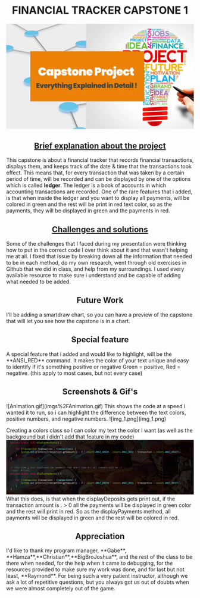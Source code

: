 <h1 style="text-align: center;"> FINANCIAL TRACKER CAPSTONE 1</h1>

![Capstone-Project 2.jpg](imgs%2FCapstone-Project%202.jpg)
<u>
<h2 style="text-align: center;"> Brief explanation about the project</h2></u>
This capstone is about a financial tracker that records financial transactions, displays them,
and keeps track of the date & time that the transactions took effect. This means that, for every 
transaction that was taken by a certain period of time, will be recorded and can be displayed by 
one of the options which is called <strong>ledger</strong>. The ledger is a book of accounts in which accounting 
transactions are recorded. One of the rare features that i added, is that when inside the ledger and 
you want to display all payments, will be colored in green and the rest will be print in red text color,
so as the payments, they will be displayed in green and the payments in red.
<u>
<h2 style="text-align: center;"> Challenges and solutions </h2></u>
Some of the challenges that I faced during my presentation were thinking how to put in the correct code
I over think about it and that wasn't helping me at all. I fixed that issue by breaking down all
the information that needed to be in each method, do my own research, went through old exercises in Github
that we did in class, and help from my surroundings. I used every available resource to make sure i 
understand and be capable of adding what needed to be added.
<h2 style="text-align: center;"> Future Work </h2></u>
I'll be adding a smartdraw chart, so you can have a preview of the capstone that will let you see how
the capstone is in a chart.
<h2 style="text-align: center;"> Special feature </h2></u>
A special feature that i added and would like to highlight, will be the **ANSI_RED** command.
It makes the color of your text unique and easy to identify if it's something positive or negative
Green = positive, Red = negative. (this apply to most cases, but not every case)
<h2 style="text-align: center;"> Screenshots & Gif's </h2></u>
![Animation.gif](imgs%2FAnimation.gif)
This shows the code at a speed i wanted it to run, so i can highlight the difference between the 
text colors, positive numbers, and negative numbers.
![img_1.png](img_1.png)
  
Creating a colors class so I can color my text the color I want (as well as the background but 
i didn't add that feature in my code)
![img_2.png](img_2.png)
What this does, is that when the displayDeposits gets print out, if the transaction amount is 
  . > 0 all the payments will be displayed in green color and the rest will print in red. So as 
the displayPayments method, all payments will be displayed in green and the rest will be colored in red.
<h2 style="text-align: center;"> Appreciation </h2></u>
I'd like to thank my program manager, **Gabe**, **Hamza**,**Christian**,**BigBroJoshua**, and the rest of the class
to be there when needed, for the help when it came to debugging, for the resources provided to make sure my work 
was done, and for last but not least, **Raymond**. For being such a very patient instructor, although we ask a lot of 
repetitive questions, but you always got us out of doubts when we were almost completely out of the game.

